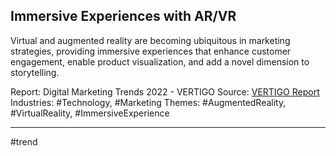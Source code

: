 ## Immersive Experiences with AR/VR
Virtual and augmented reality are becoming ubiquitous in marketing strategies, providing immersive experiences that enhance customer engagement, enable product visualization, and add a novel dimension to storytelling.

Report: Digital Marketing Trends 2022 - VERTIGO
Source: [VERTIGO Report](https://drive.google.com/file/d/1e41rZoanZl45erN1rgYIbi8i0ovcA-uI/view?usp=drive_link)
Industries: #Technology, #Marketing
Themes: #AugmentedReality, #VirtualReality, #ImmersiveExperience

---

#trend